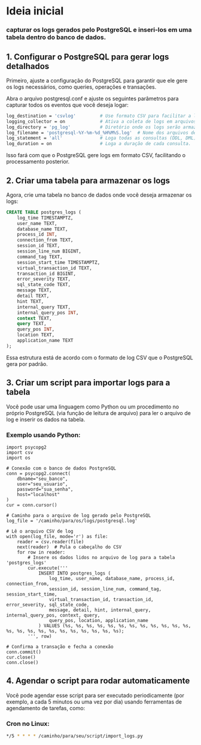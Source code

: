 
# Ideia inicial 

### capturar os logs gerados pelo PostgreSQL e inseri-los em uma tabela dentro do banco de dados.


## 1. Configurar o PostgreSQL para gerar logs detalhados

Primeiro, ajuste a configuração do PostgreSQL para garantir que ele gere os logs necessários, como queries, operações e transações.

Abra o arquivo postgresql.conf e ajuste os seguintes parâmetros para capturar todos os eventos que você deseja logar:

```bash
log_destination = 'csvlog'         # Use formato CSV para facilitar a leitura dos logs.
logging_collector = on             # Ativa a coleta de logs em arquivos.
log_directory = 'pg_log'           # Diretório onde os logs serão armazenados.
log_filename = 'postgresql-%Y-%m-%d_%H%M%S.log'  # Nome dos arquivos de log.
log_statement = 'all'              # Loga todas as consultas (DDL, DML).
log_duration = on                  # Loga a duração de cada consulta.
```

Isso fará com que o PostgreSQL gere logs em formato CSV, facilitando o processamento posterior.


## 2. Criar uma tabela para armazenar os logs

Agora, crie uma tabela no banco de dados onde você deseja armazenar os logs:

```sql
CREATE TABLE postgres_logs (
    log_time TIMESTAMPTZ,
    user_name TEXT,
    database_name TEXT,
    process_id INT,
    connection_from TEXT,
    session_id TEXT,
    session_line_num BIGINT,
    command_tag TEXT,
    session_start_time TIMESTAMPTZ,
    virtual_transaction_id TEXT,
    transaction_id BIGINT,
    error_severity TEXT,
    sql_state_code TEXT,
    message TEXT,
    detail TEXT,
    hint TEXT,
    internal_query TEXT,
    internal_query_pos INT,
    context TEXT,
    query TEXT,
    query_pos INT,
    location TEXT,
    application_name TEXT
);
```
Essa estrutura está de acordo com o formato de log CSV que o PostgreSQL gera por padrão.



##  3. Criar um script para importar logs para a tabela
Você pode usar uma linguagem como Python ou um procedimento no próprio PostgreSQL (via função de leitura de arquivo) para ler o arquivo de log e inserir os dados na tabela.

### Exemplo usando Python:

``` usando python
import psycopg2
import csv
import os

# Conexão com o banco de dados PostgreSQL
conn = psycopg2.connect(
    dbname="seu_banco",
    user="seu_usuario",
    password="sua_senha",
    host="localhost"
)
cur = conn.cursor()

# Caminho para o arquivo de log gerado pelo PostgreSQL
log_file = '/caminho/para/os/logs/postgresql.log'

# Lê o arquivo CSV de log
with open(log_file, mode='r') as file:
    reader = csv.reader(file)
    next(reader)  # Pula o cabeçalho do CSV
    for row in reader:
        # Insere os dados lidos no arquivo de log para a tabela 'postgres_logs'
        cur.execute('''
            INSERT INTO postgres_logs (
                log_time, user_name, database_name, process_id, connection_from, 
                session_id, session_line_num, command_tag, session_start_time, 
                virtual_transaction_id, transaction_id, error_severity, sql_state_code, 
                message, detail, hint, internal_query, internal_query_pos, context, query, 
                query_pos, location, application_name
            ) VALUES (%s, %s, %s, %s, %s, %s, %s, %s, %s, %s, %s, %s, %s, %s, %s, %s, %s, %s, %s, %s, %s, %s, %s);
        ''', row)

# Confirma a transação e fecha a conexão
conn.commit()
cur.close()
conn.close()
```


## 4. Agendar o script para rodar automaticamente

Você pode agendar esse script para ser executado periodicamente (por exemplo, a cada 5 minutos ou uma vez por dia) usando ferramentas de agendamento de tarefas, como:

### Cron no Linux:

```bash 
*/5 * * * * /caminho/para/seu/script/import_logs.py
```